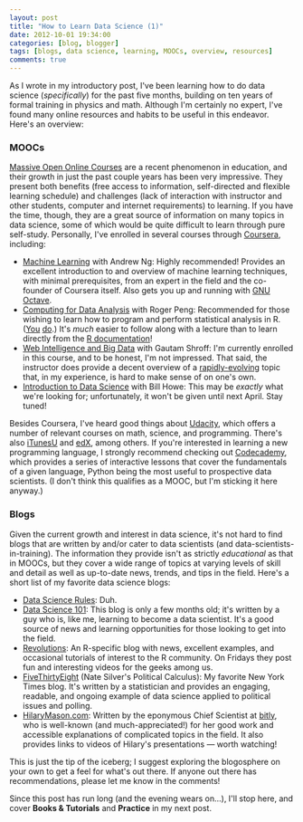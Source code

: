 ```yaml
---
layout: post
title: "How to Learn Data Science (1)"
date: 2012-10-01 19:34:00
categories: [blog, blogger]
tags: [blogs, data science, learning, MOOCs, overview, resources]
comments: true
---
```


As I wrote in my introductory post, I've been learning how to do data science (_specifically_) for the past five months, building on ten years of formal training in physics and math. Although I'm certainly no expert, I've found many online resources and habits to be useful in this endeavor. Here's an overview:

### MOOCs

[Massive Open Online Courses](http://en.wikipedia.org/wiki/Massive_open_online_course) are a recent phenomenon in education, and their growth in just the past couple years has been very impressive. They present both benefits (free access to information, self-directed and flexible learning schedule) and challenges (lack of interaction with instructor and other students, computer and internet requirements) to learning. If you have the time, though, they are a great source of information on many topics in data science, some of which would be quite difficult to learn through pure self-study. Personally, I've enrolled in several courses through [Coursera](https://www.coursera.org/), including:

- [Machine Learning](https://www.coursera.org/course/ml) with Andrew Ng: Highly recommended! Provides an excellent introduction to and overview of machine learning techniques, with minimal prerequisites, from an expert in the field and the co-founder of Coursera itself. Also gets you up and running with [GNU Octave](http://www.gnu.org/software/octave/).
- [Computing for Data Analysis](https://www.coursera.org/course/compdata) with Roger Peng: Recommended for those wishing to learn how to program and perform statistical analysis in R. ([You](http://blog.revolutionanalytics.com/2012/08/r-language-popularity-for-data-mining.html) [do](http://www.r-bloggers.com/popularity-of-r-continues/).) It's _much_ easier to follow along with a lecture than to learn directly from the [R documentation](http://www.r-project.org/)!
- [Web Intelligence and Big Data](https://www.coursera.org/course/bigdata) with Gautam Shroff: I'm currently enrolled in this course, and to be honest, I'm not impressed. That said, the instructor does provide a decent overview of a [rapidly-evolving](http://whatsthebigdata.com/2012/08/16/gartners-hype-cycle-for-big-data/) topic that, in my experience, is hard to make sense of on one's own.
- [Introduction to Data Science](https://www.coursera.org/course/datasci) with Bill Howe: This may be _exactly_ what we're looking for; unfortunately, it won't be given until next April. Stay tuned!

Besides Coursera, I've heard good things about [Udacity](http://www.udacity.com/), which offers a number of relevant courses on math, science, and programming. There's also [iTunesU](http://www.apple.com/education/itunes-u/) and [edX](https://www.edx.org/), among others. If you're interested in learning a new programming language, I strongly recommend checking out [Codecademy](http://www.codecademy.com/), which provides a series of interactive lessons that cover the fundamentals of a given language, Python being the most useful to prospective data scientists. (I don't think this qualifies as a MOOC, but I'm sticking it here anyway.)

### Blogs

Given the current growth and interest in data science, it's not hard to find blogs that are written by and/or cater to data scientists (and data-scientists-in-training). The information they provide isn't as strictly _educational_ as that in MOOCs, but they cover a wide range of topics at varying levels of skill and detail as well as up-to-date news, trends, and tips in the field. Here's a short list of my favorite data science blogs:

- [Data Science Rules](http://datasciencerules.blogspot.com/): Duh.
- [Data Science 101](http://datascience101.wordpress.com/): This blog is only a few months old; it's written by a guy who is, like me, learning to become a data scientist. It's a good source of news and learning opportunities for those looking to get into the field.
- [Revolutions](http://blog.revolutionanalytics.com/): An R-specific blog with news, excellent examples, and occasional tutorials of interest to the R community. On Fridays they post fun and interesting videos for the geeks among us.
- [FiveThirtyEight](http://fivethirtyeight.blogs.nytimes.com/) (Nate Silver's Political Calculus): My favorite New York Times blog. It's written by a statistician and provides an engaging, readable, and ongoing example of data science applied to political issues and polling.
- [HilaryMason.com](http://hilarymason.com/): Written by the eponymous Chief Scientist at [bitly](https://bitly.com/), who is well-known (and much-appreciated!) for her good work and accessible explanations of complicated topics in the field. It also provides links to videos of Hilary's presentations — worth watching!

This is just the tip of the iceberg; I suggest exploring the blogosphere on your own to get a feel for what's out there. If anyone out there has recommendations, please let me know in the comments!

Since this post has run long (and the evening wears on...), I'll stop here, and cover __Books & Tutorials__ and __Practice__ in my next post.
